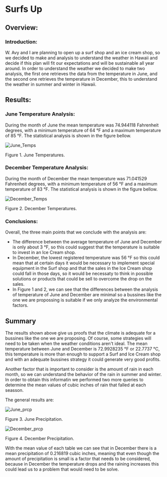 # Surfs Up

## Overview: 
### Introduction: 

W. Avy and I are planning to open up a surf shop and an ice cream shop, so we decided to make and analysis to understand the weather in Hawaii and decide if this plan will fit our expectations and will be sustainable all year around. In order to understand the weather we decided to make two analysis, the first one retrieves the data from the temperature in June, and the second one retrieves the temperature in December, this to understand the weather in summer and winter in Hawaii.

## Results:
### June Temperature Analysis:
During the month of June the mean temperature was 74.944118 Fahrenheit degrees, with a minimum temperature of 64 °F and a maximum temperature of 85 °F. The statistical analysis is shown in the figure bellow. 

![June_Temps](https://user-images.githubusercontent.com/93279134/206773128-82dffa3e-4bb8-4078-8852-6728b0085d26.png)

Figure 1. June Temperatures.


### December Temperature Analysis:
During the month of December the mean temperature was 71.041529 Fahrenheit degrees, with a minimum temperature of 56 °F and a maximum temperature of 83 °F. The statistical analysis is shown in the figure bellow. 

![December_Temps](https://user-images.githubusercontent.com/93279134/206773270-65d4e046-48db-45b7-943e-ffa844524637.png)

Figure 2. December Temperatures.

### Conclusions: 
Overall, the three main points that we conclude with the analysis are:
  * The difference between the average temperature of June and December is only about 3 °F, so this could suggest that the temperature is suitable to invest in an Ice Cream shop.
  * In December, the lowest registered temperature was 56 °F so this could mean that at certain days it would be necessary to implement special equipment in the Surf shop and that the sales in the  Ice Cream shop could fall in those days, so it would be necessaty to think in possible solutions or products that could be sell to overcome the drop on the sales.
  * In Figure 1 and 2, we can see that the differences between the analysis of temperature of June and December are minimal so a bussines like the one we are propossing is suitable if we only analyze the environmental factors.

## Summary

The results shown above give us proofs that the climate is adequate for a bussines like the one we are proposing. Of course, some strategies will need to be taken when the weather conditions aren't ideal. The mean temperature between June and December is 72.9928235 °F or 22.7737 °C, this temperature is more than enough to support a Surf and Ice Cream shop and with an adequate bussines strategy it could generate very good profits.

Another factor that is important to consider is the amount of rain in each month, so we can understand the behavior of the rain in summer and winter. In order to obtain this informatin we performed two more queries to determine the mean values of cubic inches of rain that falled at each seasson.

The general results are:

![June_prcp](https://user-images.githubusercontent.com/93279134/206804532-de3b34b5-3464-4fe9-afcb-7e0ff591d915.png)

Figure 3. June Precipitation.

![December_prcp](https://user-images.githubusercontent.com/93279134/206804550-8e3c803c-7843-423f-be8c-dd198afe018d.png)

Figure 4. December Precipitation.

With the mean value of each table we can see that in December there is a mean precipitation of 0.216819 cubic inches, meaning that even though the amount of precipitation is small is a factor that needs to be considered, because in December the temperature drops and the raining increases this could lead us to a problem that would need to be solve.

